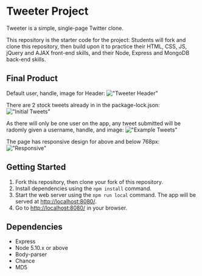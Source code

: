 # Tweeter Project

Tweeter is a simple, single-page Twitter clone.

This repository is the starter code for the project: Students will fork and clone this repository, then build upon it to practice their HTML, CSS, JS, jQuery and AJAX front-end skills, and their Node, Express and MongoDB back-end skills.

## Final Product
Default user, handle, image for Header:
!["Tweeter Header"]()

There are 2 stock tweets already in in the package-lock.json:
!["Initial Tweets"]()

As there will only be one user on the app, any tweet submitted will be radomly given a username, handle, and image:
!["Example Tweets"]()

The page has responsive design for above and below 768px:
!["Responsive"]()

## Getting Started

1. Fork this repository, then clone your fork of this repository.
2. Install dependencies using the `npm install` command.
3. Start the web server using the `npm run local` command. The app will be served at <http://localhost:8080/>.
4. Go to <http://localhost:8080/> in your browser.

## Dependencies

- Express
- Node 5.10.x or above
- Body-parser
- Chance
- MD5